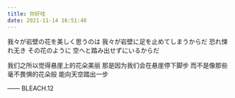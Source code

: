 ```yaml
---
title: 你好哇
date: 2021-11-14 16:51:48
---
```


我々が岩壁の花を美しく思うのは
我々が岩壁に足を止めてしまうからだ
恐れ悚れ无き その花のように
空へと踏み出せずにいるからだ

我们之所以觉得悬崖上的花朵美丽
那是因为我们会在悬崖停下脚步
而不是像那些毫不畏惧的花朵般
能向天空踏出一步

—— BLEACH.12

